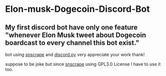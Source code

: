 # Elon-musk-Dogecoin-Discord-Bot

## My first discord bot have only one feature "whenever Elon Musk tweet about Dogecoin boardcast to every channel this bot exist."

bot using [snscrape](https://github.com/JustAnotherArchivist/snscrape) and [discord.py](https://github.com/Rapptz/discord.py) very appreciate your work thank!

suppose to be joke but since [snscrape](https://github.com/JustAnotherArchivist/snscrape) using GPL3.0 License I have to use it too. 
